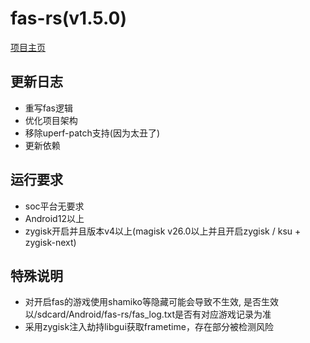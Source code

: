 # fas-rs(v1.5.0)

[项目主页](https://github.com/shadow3aaa/fas-rs)

## 更新日志

- 重写fas逻辑
- 优化项目架构
- 移除uperf-patch支持(因为太丑了)
- 更新依赖

## 运行要求

- soc平台无要求
- Android12以上
- zygisk开启并且版本v4以上(magisk v26.0以上并且开启zygisk / ksu + zygisk-next)

## 特殊说明

- 对开启fas的游戏使用shamiko等隐藏可能会导致不生效, 是否生效以/sdcard/Android/fas-rs/fas_log.txt是否有对应游戏记录为准
- 采用zygisk注入劫持libgui获取frametime，存在部分被检测风险

